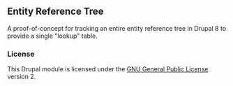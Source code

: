 ## Entity Reference Tree

A proof-of-concept for tracking an entire entity reference tree in Drupal 8 to provide a single "lookup" table.

### License

This Drupal module is licensed under the [GNU General Public License](./LICENSE.md) version 2.
